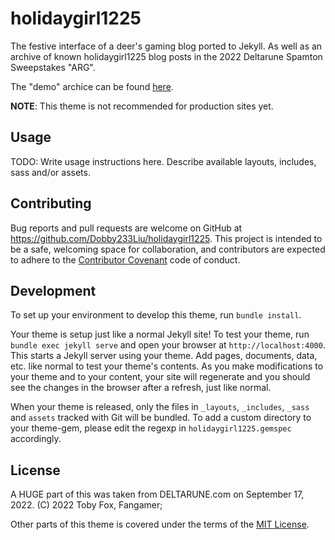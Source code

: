 # holidaygirl1225

The festive interface of a deer's gaming blog ported to Jekyll. As well as an archive of known holidaygirl1225 blog posts in the 2022 Deltarune Spamton Sweepstakes "ARG".

The "demo" archice can be found [here](https://dobby233liu.github.io/holidaygirl1225/).

**NOTE**: This theme is not recommended for production sites yet.

<!-- ## Installation

Add this line to your Jekyll site's `Gemfile`:

```ruby
gem "holidaygirl1225"
```

And add this line to your Jekyll site's `_config.yml`:

```yaml
theme: holidaygirl1225
```

And then execute:

    $ bundle

Or install it yourself as:

    $ gem install holiday1225

-->

## Usage

TODO: Write usage instructions here. Describe available layouts, includes, sass and/or assets.

## Contributing

Bug reports and pull requests are welcome on GitHub at https://github.com/Dobby233Liu/holidaygirl1225. This project is intended to be a safe, welcoming space for collaboration, and contributors are expected to adhere to the [Contributor Covenant](https://www.contributor-covenant.org/) code of conduct.

## Development

To set up your environment to develop this theme, run `bundle install`.

Your theme is setup just like a normal Jekyll site! To test your theme, run `bundle exec jekyll serve` and open your browser at `http://localhost:4000`. This starts a Jekyll server using your theme. Add pages, documents, data, etc. like normal to test your theme's contents. As you make modifications to your theme and to your content, your site will regenerate and you should see the changes in the browser after a refresh, just like normal.

When your theme is released, only the files in `_layouts`, `_includes`, `_sass` and `assets` tracked with Git will be bundled.
To add a custom directory to your theme-gem, please edit the regexp in `holidaygirl1225.gemspec` accordingly.

## License

A HUGE part of this was taken from DELTARUNE.com on September 17, 2022. (C) 2022 Toby Fox, Fangamer;

Other parts of this theme is covered under the terms of the [MIT License](https://opensource.org/licenses/MIT).
